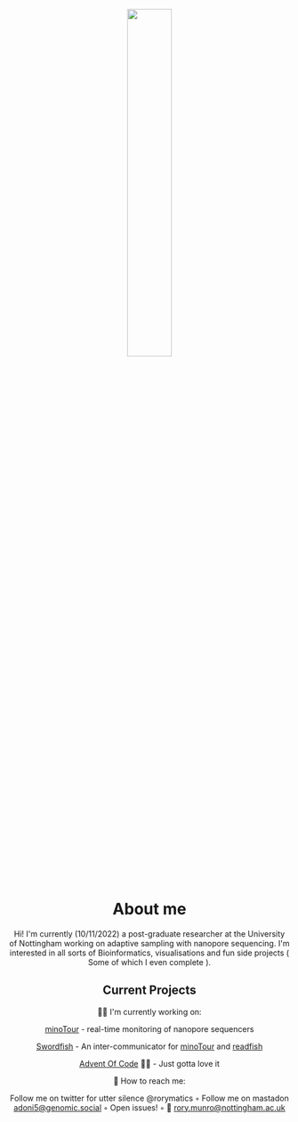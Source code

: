 <!-- ![cool pixel DNA art](DNA-Animation.gif) -->
<p align="center">
<img src="dna-climb.gif" width="40%" height="40%">
 </p>
<!--  <div id="toc_container" align="center">
<p class="toc_title">Contents</p>
<ul class="toc_list">
  <li><a href="#First_Point_Header">1 First Point Header</a>
  <ul>
    <li><a href="#First_Sub_Point_1">1.1 First Sub Point 1</a></li>
    <li><a href="#First_Sub_Point_2">1.2 First Sub Point 2</a></li>
  </ul>
</li>
<li><a href="#Second_Point_Header">2 Second Point Header</a></li>
<li><a href="#Third_Point_Header">3 Third Point Header</a></li>
</ul>
</div>
 -->

<h1 align="center">About me</h1>

<p align="center">
Hi! I'm currently (10/11/2022) a post-graduate researcher at the University of Nottingham working on adaptive sampling with nanopore sequencing. I'm interested in all sorts of Bioinformatics, visualisations and fun side projects ( Some of which I even complete ). 
</p>
<h2 align="center">Current Projects</h2>
<div align="center" align-items="center">
   🐱‍💻 I'm currently working on:
  
[minoTour](https://github.com/LooseLab/minotourapp) - real-time monitoring of nanopore sequencers

[Swordfish](https://github.com/LooseLab/swordfish) - An inter-communicator for [minoTour](https://github.com/LooseLab/minotourapp) and [readfish](https://github.com/LooseLab/readfish)
 
[Advent Of Code](https://github.com/Adoni5/AdventOfCode1) 🎅🎅 - Just gotta love it
    

   🔭 How to reach me:
  
 Follow me on twitter for utter silence @rorymatics ◦ 
 Follow me on mastadon adoni5@genomic.social ◦ 
 Open issues! ◦
 📧 rory.munro@nottingham.ac.uk
 </div>
